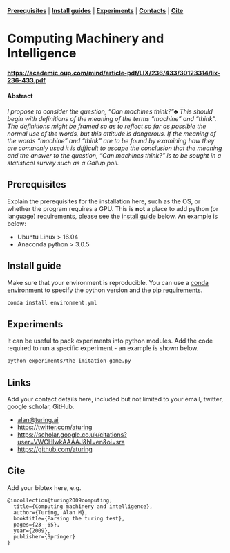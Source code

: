 [**Prerequisites**](#prerequisites)
| [**Install guides**](#install-guide)
| [**Experiments**](#experiments)
| [**Contacts**](#links) 
| [**Cite**](#cite)

# Computing Machinery and Intelligence
#### https://academic.oup.com/mind/article-pdf/LIX/236/433/30123314/lix-236-433.pdf
#### Abstract 
_I propose to consider the question, “Can machines think?”♣ This should begin with definitions of the meaning of the terms “machine” and “think”. The definitions might be framed so as to reflect so far as possible the normal use of the words, but this attitude is dangerous. If the meaning of the words “machine” and “think” are to be found by examining how they are commonly used it is difficult to escape the conclusion that the meaning and the answer to the question, “Can machines think?” is to be sought in a statistical survey such as a Gallup poll._

## Prerequisites
Explain the prerequisites for the installation here, such as the OS, or whether the program requires a GPU.
This is **not** a place to add python (or language) requirements, please see the [install guide](#install-guide) below.
An example is below:
* Ubuntu Linux > 16.04
* Anaconda python > 3.0.5

## Install guide
Make sure that your environment is reproducible.
You can use a [conda environment](https://docs.conda.io/projects/conda/en/latest/user-guide/tasks/manage-environments.html#creating-an-environment-file-manually) to specify the python version and the [pip requirements](https://stackoverflow.com/a/35245610/6655465).

```sh
conda install environment.yml
```

## Experiments
It can be useful to pack experiments into python modules.
Add the code required to run a specific experiment - an example is shown below.
```sh
python experiments/the-imitation-game.py
```

## Links
Add your contact details here, included but not limited to your email, twitter, google scholar, GitHub.
* alan@turing.ai
* https://twitter.com/aturing
* https://scholar.google.co.uk/citations?user=VWCHlwkAAAAJ&hl=en&oi=sra
* https://github.com/aturing


## Cite
Add your bibtex here, e.g.
```
@incollection{turing2009computing,
  title={Computing machinery and intelligence},
  author={Turing, Alan M},
  booktitle={Parsing the turing test},
  pages={23--65},
  year={2009},
  publisher={Springer}
}
```
